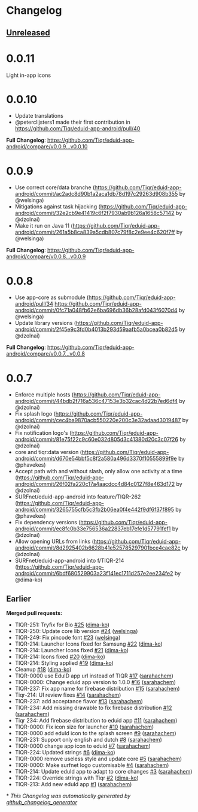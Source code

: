 # Changelog

## [Unreleased](https://github.com/SURFnet/eduid-app-android/tree/HEAD)

# 0.0.11

Light in-app icons

# 0.0.10

* Update translations
* @peterclijsters1 made their first contribution in https://github.com/Tiqr/eduid-app-android/pull/40


**Full Changelog**: https://github.com/Tiqr/eduid-app-android/compare/v0.0.9...v0.0.10

# 0.0.9

* Use correct core/data branche (https://github.com/Tiqr/eduid-app-android/commit/ac2adc8d90b1a2aca1db78d197c29263d908b355 by @welsinga)
* Mitigations against task hijacking (https://github.com/Tiqr/eduid-app-android/commit/32e2cb9e41419c6f2f7930ab9b126a1658c57142 by @dzolnai)
* Make it run on Java 11 (https://github.com/Tiqr/eduid-app-android/commit/261a5b8ca839a5cdb807c79f8c2e9ee4c620f7ff by @welsinga)


**Full Changelog**: https://github.com/Tiqr/eduid-app-android/compare/v0.0.8...v0.0.9

# 0.0.8

* Use app-core as submodule (https://github.com/Tiqr/eduid-app-android/pull/34 https://github.com/Tiqr/eduid-app-android/commit/0fc71a048fb62e6ba696db36b28afd043f6070d4 by @welsinga)
* Update library versions (https://github.com/Tiqr/eduid-app-android/commit/2f45e9c3fd0b4013b293d59aafb5a0bcea0b82d5 by @dzolnai)


**Full Changelog**: https://github.com/Tiqr/eduid-app-android/compare/v0.0.7...v0.0.8

# 0.0.7

* Enforce multiple hosts (https://github.com/Tiqr/eduid-app-android/commit/44bdb2f716a536c47153e3b32cac4d22b7ed6df4 by @dzolnai)
* Fix splash logo (https://github.com/Tiqr/eduid-app-android/commit/cec4ba9870acb550220e200c3e32adaad3019487 by @dzolnai)
* Fix notification logo's (https://github.com/Tiqr/eduid-app-android/commit/81e75f22c9c60e032d805d3c41380d20c3c07f26 by @dzolnai)
* core and tiqr:data version (https://github.com/Tiqr/eduid-app-android/commit/d670e54bbf5c8f2a580a496d3370f10555899f9e by @phavekes)
* Accept path with and without slash, only allow one activity at a time (https://github.com/Tiqr/eduid-app-android/commit/26f02fa220c17a4aacdcc4d84c0127f8e463d172 by @dzolnai)
* SURFnet/eduid-app-android into feature/TIQR-262 (https://github.com/Tiqr/eduid-app-android/commit/3265755cfb5c3fb2b06ea0f4e442f9df6f37f895 by @phavekes)
* Fix dependency versions (https://github.com/Tiqr/eduid-app-android/commit/ec8fc0b33e756536a22837eb17efe1d57791fef1 by @dzolnai)
* Allow opening URLs from links (https://github.com/Tiqr/eduid-app-android/commit/8d2925402b6628b41e525785297901bce4cae82c by @dzolnai)
* SURFnet/eduid-app-android into f/TIQR-214 (https://github.com/Tiqr/eduid-app-android/commit/6bdf680529903a23f141ec1711d257e2ee234fe2 by @dima-ko)

## Earlier

**Merged pull requests:**

- TIQR-251: Tryfix for Bio [\#25](https://github.com/SURFnet/eduid-app-android/pull/25) ([dima-ko](https://github.com/dima-ko))
- TIQR-250: Update core lib version [\#24](https://github.com/SURFnet/eduid-app-android/pull/24) ([welsinga](https://github.com/welsinga))
- TIQR-249: Fix pincode font [\#23](https://github.com/SURFnet/eduid-app-android/pull/23) ([welsinga](https://github.com/welsinga))
- TIQR-214: Launcher Icons fixed for Samsung [\#22](https://github.com/SURFnet/eduid-app-android/pull/22) ([dima-ko](https://github.com/dima-ko))
- TIQR-214: Launcher Icons fixed [\#21](https://github.com/SURFnet/eduid-app-android/pull/21) ([dima-ko](https://github.com/dima-ko))
- TIQR-214: Icons fixed [\#20](https://github.com/SURFnet/eduid-app-android/pull/20) ([dima-ko](https://github.com/dima-ko))
- TIQR-214: Styling applied [\#19](https://github.com/SURFnet/eduid-app-android/pull/19) ([dima-ko](https://github.com/dima-ko))
- Cleanup [\#18](https://github.com/SURFnet/eduid-app-android/pull/18) ([dima-ko](https://github.com/dima-ko))
- TIQR-0000 use EduID app url instead of TIQR [\#17](https://github.com/SURFnet/eduid-app-android/pull/17) ([sarahachem](https://github.com/sarahachem))
- TIQR-0000: Change eduid app version to 1.0.0 [\#16](https://github.com/SURFnet/eduid-app-android/pull/16) ([sarahachem](https://github.com/sarahachem))
- TIQR-237: Fix app name for firebase distribution [\#15](https://github.com/SURFnet/eduid-app-android/pull/15) ([sarahachem](https://github.com/sarahachem))
- Tiqr-214: UI review fixes [\#14](https://github.com/SURFnet/eduid-app-android/pull/14) ([sarahachem](https://github.com/sarahachem))
- TIQR-237: add acceptance flavor [\#13](https://github.com/SURFnet/eduid-app-android/pull/13) ([sarahachem](https://github.com/sarahachem))
- TIQR-234: Add missing drawable to fix firebase distribution [\#12](https://github.com/SURFnet/eduid-app-android/pull/12) ([sarahachem](https://github.com/sarahachem))
- Tiqr 234: Add firebase distribution to eduid app [\#11](https://github.com/SURFnet/eduid-app-android/pull/11) ([sarahachem](https://github.com/sarahachem))
- TIQR-0000: Fix icon size for launcher [\#10](https://github.com/SURFnet/eduid-app-android/pull/10) ([sarahachem](https://github.com/sarahachem))
- TIQR-0000 add eduId icon to the splash screen [\#9](https://github.com/SURFnet/eduid-app-android/pull/9) ([sarahachem](https://github.com/sarahachem))
- TIQR-231: Support only english and dutch  [\#8](https://github.com/SURFnet/eduid-app-android/pull/8) ([sarahachem](https://github.com/sarahachem))
- TIQR-0000 change app icon to eduid [\#7](https://github.com/SURFnet/eduid-app-android/pull/7) ([sarahachem](https://github.com/sarahachem))
- TIQR-224: Updated strings [\#6](https://github.com/SURFnet/eduid-app-android/pull/6) ([dima-ko](https://github.com/dima-ko))
- TIQR-0000 remove useless style and update core [\#5](https://github.com/SURFnet/eduid-app-android/pull/5) ([sarahachem](https://github.com/sarahachem))
- TIQR-0000: Make surfnet logo customisable [\#4](https://github.com/SURFnet/eduid-app-android/pull/4) ([sarahachem](https://github.com/sarahachem))
- TIQR-214: Update eduId app to adapt to core changes [\#3](https://github.com/SURFnet/eduid-app-android/pull/3) ([sarahachem](https://github.com/sarahachem))
- TIQR-224: Override strings with Tiqr [\#2](https://github.com/SURFnet/eduid-app-android/pull/2) ([dima-ko](https://github.com/dima-ko))
- TIQR-213: Add new eduId app [\#1](https://github.com/SURFnet/eduid-app-android/pull/1) ([sarahachem](https://github.com/sarahachem))



\* *This Changelog was automatically generated by [github_changelog_generator](https://github.com/github-changelog-generator/github-changelog-generator)*
